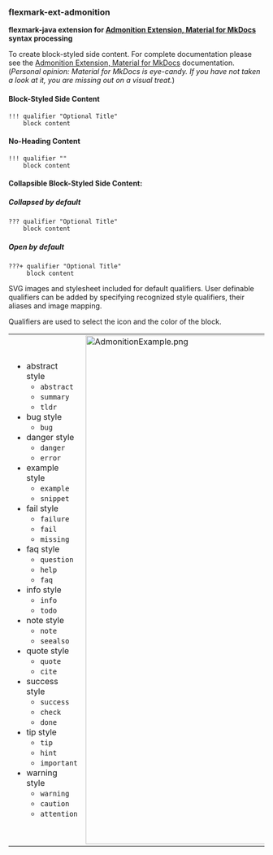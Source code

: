 ### flexmark-ext-admonition 

**flexmark-java extension for [Admonition Extension, Material for MkDocs] syntax processing**

To create block-styled side content. For complete documentation please see the
[Admonition Extension, Material for MkDocs] documentation. (*Personal opinion: Material for
MkDocs is eye-candy. If you have not taken a look at it, you are missing out on a visual
treat.*)

#### Block-Styled Side Content 

    !!! qualifier "Optional Title"
        block content 

#### No-Heading Content

    !!! qualifier ""
        block content 

#### Collapsible Block-Styled Side Content: 

##### Collapsed by default

    ??? qualifier "Optional Title"
        block content 

##### Open by default

    ???+ qualifier "Optional Title"
         block content 

SVG images and stylesheet included for default qualifiers. User definable qualifiers can be
added by specifying recognized style qualifiers, their aliases and image mapping. 

Qualifiers are used to select the icon and the color of the block.

<table>
<tr><td>

* abstract style
    * `abstract`
    * `summary`
    * `tldr`
* bug style
    * `bug`
* danger style
    * `danger`
    * `error`
* example style
    * `example`
    * `snippet`
* fail style
    * `failure`
    * `fail`
    * `missing`
* faq style
    * `question`
    * `help`
    * `faq`
* info style
  * `info`
  * `todo`
* note style
    * `note`
    * `seealso`
* quote style
    * `quote`
    * `cite`
* success style
    * `success`
    * `check`
    * `done`
* tip style
    * `tip`
    * `hint`
    * `important`
* warning style
    * `warning`
    * `caution`
    * `attention`

</td><td>

<img src="https://github.com/vsch/flexmark-java/raw/master/flexmark-ext-admonition/src/main/javadoc/AdmonitionExample.png" alt="AdmonitionExample.png" height="1000"/>

</td></tr>
</table>


[Admonition Extension, Material for MkDocs]: https://squidfunk.github.io/mkdocs-material/extensions/admonition/

